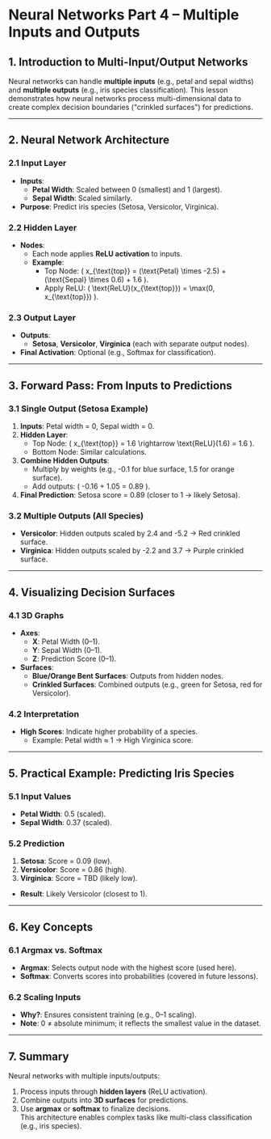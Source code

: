 # Neural Networks Part 4 – Multiple Inputs and Outputs  

## **1. Introduction to Multi-Input/Output Networks**  
Neural networks can handle **multiple inputs** (e.g., petal and sepal widths) and **multiple outputs** (e.g., iris species classification). This lesson demonstrates how neural networks process multi-dimensional data to create complex decision boundaries ("crinkled surfaces") for predictions.  

---

## **2. Neural Network Architecture**  

### **2.1 Input Layer**  
- **Inputs**:  
  - **Petal Width**: Scaled between 0 (smallest) and 1 (largest).  
  - **Sepal Width**: Scaled similarly.  
- **Purpose**: Predict iris species (Setosa, Versicolor, Virginica).  

### **2.2 Hidden Layer**  
- **Nodes**:  
  - Each node applies **ReLU activation** to inputs.  
  - **Example**:  
    - Top Node: \( x_{\text{top}} = (\text{Petal} \times -2.5) + (\text{Sepal} \times 0.6) + 1.6 \).  
    - Apply ReLU: \( \text{ReLU}(x_{\text{top}}) = \max(0, x_{\text{top}}) \).  

### **2.3 Output Layer**  
- **Outputs**:  
  - **Setosa**, **Versicolor**, **Virginica** (each with separate output nodes).  
- **Final Activation**: Optional (e.g., Softmax for classification).  

---

## **3. Forward Pass: From Inputs to Predictions**  

### **3.1 Single Output (Setosa Example)**  
1. **Inputs**: Petal width = 0, Sepal width = 0.  
2. **Hidden Layer**:  
   - Top Node: \( x_{\text{top}} = 1.6 \rightarrow \text{ReLU}(1.6) = 1.6 \).  
   - Bottom Node: Similar calculations.  
3. **Combine Hidden Outputs**:  
   - Multiply by weights (e.g., -0.1 for blue surface, 1.5 for orange surface).  
   - Add outputs: \( -0.16 + 1.05 = 0.89 \).  
4. **Final Prediction**: Setosa score = 0.89 (closer to 1 → likely Setosa).  

### **3.2 Multiple Outputs (All Species)**  
- **Versicolor**: Hidden outputs scaled by 2.4 and -5.2 → Red crinkled surface.  
- **Virginica**: Hidden outputs scaled by -2.2 and 3.7 → Purple crinkled surface.  

---

## **4. Visualizing Decision Surfaces**  

### **4.1 3D Graphs**  
- **Axes**:  
  - **X**: Petal Width (0–1).  
  - **Y**: Sepal Width (0–1).  
  - **Z**: Prediction Score (0–1).  
- **Surfaces**:  
  - **Blue/Orange Bent Surfaces**: Outputs from hidden nodes.  
  - **Crinkled Surfaces**: Combined outputs (e.g., green for Setosa, red for Versicolor).  

### **4.2 Interpretation**  
- **High Scores**: Indicate higher probability of a species.  
  - Example: Petal width ≈ 1 → High Virginica score.  

---

## **5. Practical Example: Predicting Iris Species**  

### **5.1 Input Values**  
- **Petal Width**: 0.5 (scaled).  
- **Sepal Width**: 0.37 (scaled).  

### **5.2 Prediction**  
1. **Setosa**: Score = 0.09 (low).  
2. **Versicolor**: Score = 0.86 (high).  
3. **Virginica**: Score = TBD (likely low).  
- **Result**: Likely Versicolor (closest to 1).  

---

## **6. Key Concepts**  

### **6.1 Argmax vs. Softmax**  
- **Argmax**: Selects output node with the highest score (used here).  
- **Softmax**: Converts scores into probabilities (covered in future lessons).  

### **6.2 Scaling Inputs**  
- **Why?**: Ensures consistent training (e.g., 0–1 scaling).  
- **Note**: 0 ≠ absolute minimum; it reflects the smallest value in the dataset.  

---

## **7. Summary**  
Neural networks with multiple inputs/outputs:  
1. Process inputs through **hidden layers** (ReLU activation).  
2. Combine outputs into **3D surfaces** for predictions.  
3. Use **argmax** or **softmax** to finalize decisions.  
This architecture enables complex tasks like multi-class classification (e.g., iris species).  
